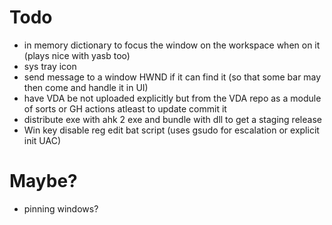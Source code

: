 # Todo
- in memory dictionary to focus the window on the workspace when on it (plays nice with yasb too)
- sys tray icon
- send message to a window HWND if it can find it (so that some bar may then come and handle it in UI)
- have VDA be not uploaded explicitly but from the VDA repo as a module of sorts or GH actions atleast to update commit it
- distribute exe with ahk 2 exe and bundle with dll to get a staging release
- Win key disable reg edit bat script (uses gsudo for escalation or explicit init UAC)

# Maybe?
- pinning windows?
